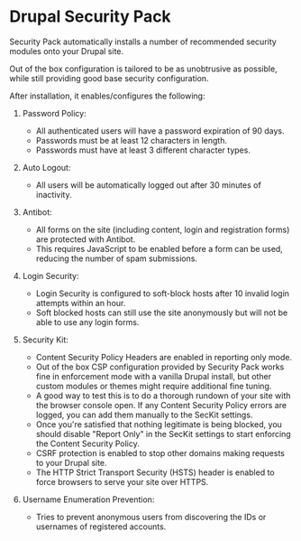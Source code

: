 # Drupal Security Pack

Security Pack automatically installs a number of recommended security modules onto your Drupal site.

Out of the box configuration is tailored to be as unobtrusive as possible, while still providing good base security configuration.

After installation, it enables/configures the following:

1. Password Policy:
    * All authenticated users will have a password expiration of 90 days.
    * Passwords must be at least 12 characters in length.
    * Passwords must have at least 3 different character types.
    
2. Auto Logout:
    * All users will be automatically logged out after 30 minutes of inactivity.
    
3. Antibot:
    * All forms on the site (including content, login and registration forms) are protected with Antibot.
    * This requires JavaScript to be enabled before a form can be used, reducing the number of spam submissions.
    
4. Login Security:
    * Login Security is configured to soft-block hosts after 10 invalid login attempts within an hour.
    * Soft blocked hosts can still use the site anonymously but will not be able to use any login forms.
    
5. Security Kit:
    * Content Security Policy Headers are enabled in reporting only mode. 
    * Out of the box CSP configuration provided by Security Pack works fine in enforcement mode with a vanilla Drupal install, but other custom modules or themes might require additional fine tuning.
    * A good way to test this is to do a thorough rundown of your site with the browser console open. If any Content Security Policy errors are logged, you can add them manually to the SecKit settings. 
    * Once you're satisfied that nothing legitimate is being blocked, you should disable "Report Only" in the SecKit settings to start enforcing the Content Security Policy.
    * CSRF protection is enabled to stop other domains making requests to your Drupal site.
    * The HTTP Strict Transport Security (HSTS) header is enabled to force browsers to serve your site over HTTPS.

6. Username Enumeration Prevention:
    * Tries to prevent anonymous users from discovering the IDs or usernames of registered accounts.
